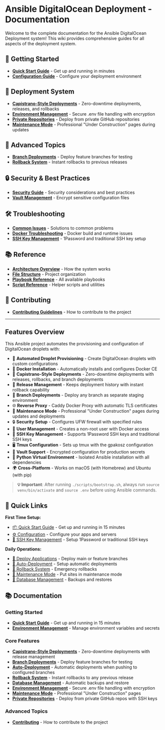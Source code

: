 # Ansible DigitalOcean Deployment - Documentation

Welcome to the complete documentation for the Ansible DigitalOcean Deployment system! This wiki provides comprehensive guides for all aspects of the deployment system.

## 🚀 Getting Started

- **[Quick Start Guide](Quick-Start.md)** - Get up and running in minutes
- **[Configuration Guide](Quick-Start.md#configuration)** - Configure your deployment environment

## 🎯 Deployment System

- **[Capistrano-Style Deployments](Deployment-System.md)** - Zero-downtime deployments, releases, and rollbacks
- **[Environment Management](Environment-Management.md)** - Secure .env file handling with encryption
- **[Private Repositories](Private-Repositories.md)** - Deploy from private GitHub repositories
- **[Maintenance Mode](Maintenance-Mode.md)** - Professional "Under Construction" pages during updates

## 🔧 Advanced Topics

- **[Branch Deployments](Deployment-System.md#branch-deployments)** - Deploy feature branches for testing
- **[Rollback System](Deployment-System.md#rollbacks)** - Instant rollbacks to previous releases

## 🔒 Security & Best Practices

- **[Security Guide](Private-Repositories.md#security-considerations)** - Security considerations and best practices
- **[Vault Management](Environment-Management.md#encryption)** - Encrypt sensitive configuration files

## 🛠️ Troubleshooting

- **[Common Issues](Quick-Start.md#troubleshooting)** - Solutions to common problems
- **[Docker Troubleshooting](Deployment-System.md#docker-troubleshooting)** - Docker build and runtime issues
- **[SSH Key Management](Private-Repositories.md)** - 1Password and traditional SSH key setup

## 📚 Reference

- **[Architecture Overview](Deployment-System.md#architecture)** - How the system works
- **[File Structure](Deployment-System.md#file-structure)** - Project organization
- **[Playbook Reference](Deployment-System.md#playbooks)** - All available playbooks
- **[Script Reference](Deployment-System.md#scripts)** - Helper scripts and utilities

## 🤝 Contributing

- **[Contributing Guidelines](Contributing.md)** - How to contribute to the project

---

## Features Overview

This Ansible project automates the provisioning and configuration of DigitalOcean droplets with:

- 🚀 **Automated Droplet Provisioning** - Create DigitalOcean droplets with custom configurations
- 🐳 **Docker Installation** - Automatically installs and configures Docker CE
- 🎯 **Capistrano-Style Deployments** - Zero-downtime deployments with releases, rollbacks, and branch deployments
- 🔄 **Release Management** - Keeps deployment history with instant rollback capability
- 🌿 **Branch Deployments** - Deploy any branch as separate staging environment
- 🌐 **Reverse Proxy** - Caddy Docker Proxy with automatic TLS certificates
- 🚧 **Maintenance Mode** - Professional "Under Construction" pages during updates and deployments
- 🔒 **Security Setup** - Configures UFW firewall with specified rules
- 👤 **User Management** - Creates a non-root user with Docker access
- 🔑 **SSH Key Management** - Supports 1Password SSH keys and traditional SSH keys
- 🖥️ **Tmux Configuration** - Sets up tmux with the gpakosz configuration
- 🔐 **Vault Support** - Encrypted configuration for production secrets
- 🐍 **Python Virtual Environment** - Isolated Ansible installation with all dependencies
- 🌍 **Cross-Platform** - Works on macOS (with Homebrew) and Ubuntu (with pip)

> **💡 Important**: After running `./scripts/bootstrap.sh`, always run `source venv/bin/activate` and `source .env` before using Ansible commands.

## 🚀 Quick Links

**First Time Setup:**

- [📦 Quick Start Guide](Quick-Start.md) - Get up and running in 15 minutes
- [⚙️ Configuration](Configuration.md) - Configure your apps and servers
- [🔑 SSH Key Management](SSH-Keys.md) - Setup 1Password or traditional SSH keys

**Daily Operations:**

- [🚀 Deploy Applications](Deployment-System.md#deployment-commands) - Deploy main or feature branches
- [🤖 Auto-Deployment](Auto-Deployment.md) - Setup automatic deployments
- [🔄 Rollback System](Rollback-System.md) - Emergency rollbacks
- [🚧 Maintenance Mode](Maintenance-Mode.md) - Put sites in maintenance mode
- [💾 Database Management](Database-Management.md) - Backups and restores

## 📚 Documentation

### Getting Started

- **[Quick Start Guide](Quick-Start.md)** - Get up and running in 15 minutes
- **[Environment Management](Environment-Management.md)** - Manage environment variables and secrets

### Core Features

- **[Capistrano-Style Deployments](Deployment-System.md)** - Zero-downtime deployments with release management
- **[Branch Deployments](Branch-Deployments.md)** - Deploy feature branches for testing
- **[Auto-Deployment](Auto-Deployment.md)** - Automatic deployments when pushing to configured branches
- **[Rollback System](Rollback-System.md)** - Instant rollbacks to any previous release
- **[Database Management](Database-Management.md)** - Automatic backups and restore
- **[Environment Management](Environment-Management.md)** - Secure .env file handling with encryption
- **[Maintenance Mode](Maintenance-Mode.md)** - Professional "Under Construction" pages
- **[Private Repositories](Private-Repositories.md)** - Deploy from private GitHub repos with SSH keys

### Advanced Topics

- **[Contributing](Contributing.md)** - How to contribute to the project

